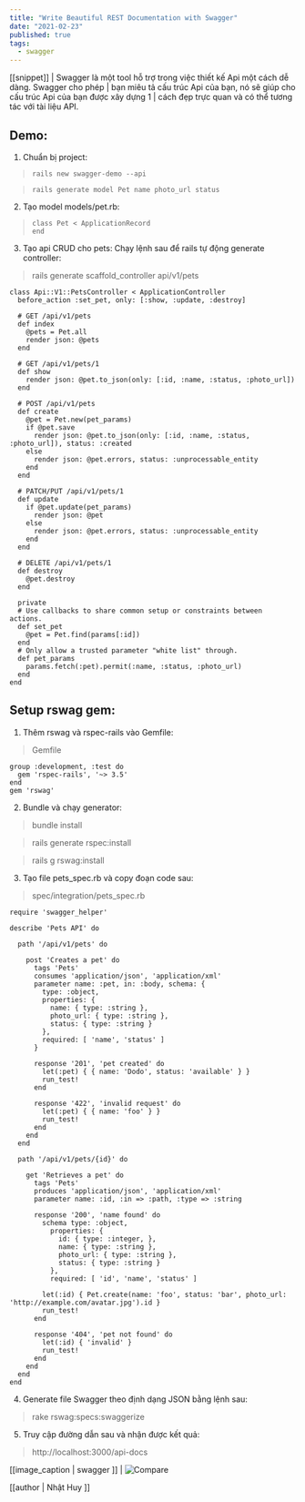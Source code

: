```yaml
---
title: "Write Beautiful REST Documentation with Swagger"
date: "2021-02-23"
published: true
tags:
  - swagger
---
```


[[snippet]]
| Swagger là một tool hỗ trợ trong việc thiết kế Api một cách dễ dàng. Swagger cho phép | bạn miêu tả cấu trúc Api của bạn, nó sẽ giúp cho cấu trúc Api của bạn được xây dựng 1 | cách đẹp trực quan và có thể tương tác với tài liệu API.

## Demo:

1. Chuẩn bị project:

>     rails new swagger-demo --api

>     rails generate model Pet name photo_url status

 2. Tạo model models/pet.rb:

>     class Pet < ApplicationRecord
>     end

 3. Tạo api CRUD cho pets:
Chạy lệnh sau để rails tự động generate controller:

> rails generate scaffold_controller api/v1/pets

    class Api::V1::PetsController < ApplicationController
      before_action :set_pet, only: [:show, :update, :destroy]
      
      # GET /api/v1/pets
      def index
        @pets = Pet.all
        render json: @pets
      end

      # GET /api/v1/pets/1
      def show
        render json: @pet.to_json(only: [:id, :name, :status, :photo_url])
      end

      # POST /api/v1/pets
      def create
        @pet = Pet.new(pet_params)
        if @pet.save
          render json: @pet.to_json(only: [:id, :name, :status, :photo_url]), status: :created
        else
          render json: @pet.errors, status: :unprocessable_entity
        end
      end

      # PATCH/PUT /api/v1/pets/1
      def update
        if @pet.update(pet_params)
          render json: @pet
        else
          render json: @pet.errors, status: :unprocessable_entity
        end
      end

      # DELETE /api/v1/pets/1
      def destroy
        @pet.destroy
      end

      private
      # Use callbacks to share common setup or constraints between actions.
      def set_pet
        @pet = Pet.find(params[:id])
      end
      # Only allow a trusted parameter "white list" through.
      def pet_params
        params.fetch(:pet).permit(:name, :status, :photo_url)
      end
    end


## Setup rswag gem:

1. Thêm rswag và rspec-rails vào Gemfile:

> Gemfile

    group :development, :test do
      gem 'rspec-rails', '~> 3.5'
    end
    gem 'rswag'

2. Bundle và chạy generator:

> bundle install

> rails generate rspec:install

> rails g rswag:install

3. Tạo file pets_spec.rb và copy đoạn code sau:

> spec/integration/pets_spec.rb

    require 'swagger_helper'

    describe 'Pets API' do

      path '/api/v1/pets' do

        post 'Creates a pet' do
          tags 'Pets'
          consumes 'application/json', 'application/xml'
          parameter name: :pet, in: :body, schema: {
            type: :object,
            properties: {
              name: { type: :string },
              photo_url: { type: :string },
              status: { type: :string }
            },
            required: [ 'name', 'status' ]
          }

          response '201', 'pet created' do
            let(:pet) { { name: 'Dodo', status: 'available' } }
            run_test!
          end

          response '422', 'invalid request' do
            let(:pet) { { name: 'foo' } }
            run_test!
          end
        end
      end

      path '/api/v1/pets/{id}' do

        get 'Retrieves a pet' do
          tags 'Pets'
          produces 'application/json', 'application/xml'
          parameter name: :id, :in => :path, :type => :string

          response '200', 'name found' do
            schema type: :object,
              properties: {
                id: { type: :integer, },
                name: { type: :string },
                photo_url: { type: :string },
                status: { type: :string }
              },
              required: [ 'id', 'name', 'status' ]

            let(:id) { Pet.create(name: 'foo', status: 'bar', photo_url: 'http://example.com/avatar.jpg').id }
            run_test!
          end

          response '404', 'pet not found' do
            let(:id) { 'invalid' }
            run_test!
          end
        end
      end
    end

4. Generate file Swagger theo định dạng JSON bằng lệnh sau:

> rake rswag:specs:swaggerize

5. Truy cập đường dẫn sau và nhận được kết quả:

> http://localhost:3000/api-docs


[[image_caption | swagger ]]
| ![Compare](https://user-images.githubusercontent.com/67262392/108799296-8b884180-75c2-11eb-913c-b10f26445e4e.png)

[[author | Nhật Huy ]]
